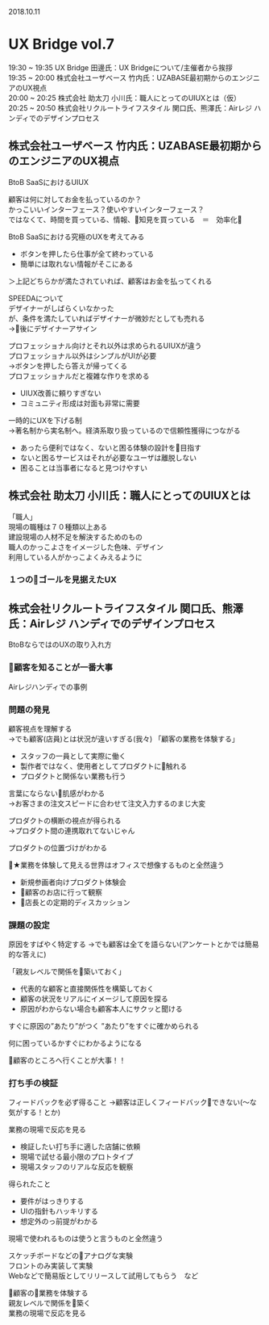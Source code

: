 2018.10.11
# UX Bridge vol.7

19:30 ~ 19:35	UX Bridge 田邊氏：UX Bridgeについて/主催者から挨拶  
19:35 ~ 20:00	株式会社ユーザベース 竹内氏：UZABASE最初期からのエンジニアのUX視点  
20:00 ~ 20:25	株式会社 助太刀 小川氏：職人にとってのUIUXとは（仮）  
20:25 ~ 20:50	株式会社リクルートライフスタイル 関口氏、熊澤氏：Airレジ ハンディでのデザインプロセス 

## 株式会社ユーザベース 竹内氏：UZABASE最初期からのエンジニアのUX視点  
BtoB SaaSにおけるUIUX  

顧客は何に対してお金を払っているのか？  
かっこいいインターフェース？使いやすいインターフェース？  
ではなくて、時間を買っている、情報、知見を買っている　＝　効率化  

BtoB SaaSにおける究極のUXを考えてみる  
* ボタンを押したら仕事が全て終わっている  
* 簡単には取れない情報がそこにある  

＞上記どちらかが満たされていれば、顧客はお金を払ってくれる

SPEEDAについて  
デザイナーがしばらくいなかった  
が、条件を満たしていればデザイナーが微妙だとしても売れる  
→後にデザイナーアサイン

プロフェッショナル向けとそれ以外は求められるUIUXが違う  
プロフェッショナル以外はシンプルがUIが必要  
→ボタンを押したら答えが帰ってくる  
プロフェッショナルだと複雑な作りを求める  

* UIUX改善に頼りすぎない
* コミュニティ形成は対面も非常に需要

一時的にUXを下げる制  
→著名制から実名制へ。経済系取り扱っているので信頼性獲得につながる

* あったら便利ではなく、ないと困る体験の設計を目指す
* ないと困るサービスはそれが必要なユーザは離脱しない
* 困ることは当事者になると見つけやすい

## 株式会社 助太刀 小川氏：職人にとってのUIUXとは
「職人」  
現場の職種は７０種類以上ある  
建設現場の人材不足を解決するためのもの  
職人のかっこよさをイメージした色味、デザイン  
利用している人がかっこよくみえるように  

### １つのゴールを見据えたUX

## 株式会社リクルートライフスタイル 関口氏、熊澤氏：Airレジ ハンディでのデザインプロセス
BtoBならではのUXの取り入れ方  
### 顧客を知ることが一番大事
Airレジハンディでの事例  

### 問題の発見
顧客視点を理解する  
→でも顧客(店員)とは状況が違いすぎる(我々)
「顧客の業務を体験する」  
* スタッフの一員として実際に働く
* 製作者ではなく、使用者としてプロダクトに触れる
* プロダクトと関係ない業務も行う

言葉にならない肌感がわかる  
→お客さまの注文スピードに合わせて注文入力するのまじ大変

プロダクトの横断の視点が得られる  
→プロダクト間の連携取れてないじゃん

プロダクトの位置づけがわかる

★業務を体験して見える世界はオフィスで想像するものと全然違う

* 新規参画者向けプロダクト体験会
* 顧客のお店に行って観察
* 店長との定期的ディスカッション

### 課題の設定
原因をすばやく特定する
→でも顧客は全てを語らない(アンケートとかでは簡易的な答えに)  

「親友レベルで関係を築いておく」
* 代表的な顧客と直接関係性を構築しておく
* 顧客の状況をリアルにイメージして原因を探る
* 原因がわからない場合も顧客本人にサクッと聞ける

すぐに原因の”あたり”がつく
”あたり”をすぐに確かめられる

何に困っているかすぐにわかるようになる

顧客のところへ行くことが大事！！

### 打ち手の検証
フィードバックを必ず得ること
→顧客は正しくフィードバックできない(〜な気がする！とか)

業務の現場で反応を見る
* 検証したい打ち手に適した店舗に依頼
* 現場で試せる最小限のプロトタイプ
* 現場スタッフのリアルな反応を観察

得られたこと
* 要件がはっきりする
* UIの指針もハッキリする
* 想定外のっ前提がわかる


現場で使われるものは使うと言うものと全然違う  

スケッチボードなどのアナログな実験  
フロントのみ実装して実験  
Webなどで簡易版としてリリースして試用してもらう　など  

顧客の業務を体験する  
親友レベルで関係を築く  
業務の現場で反応を見る

